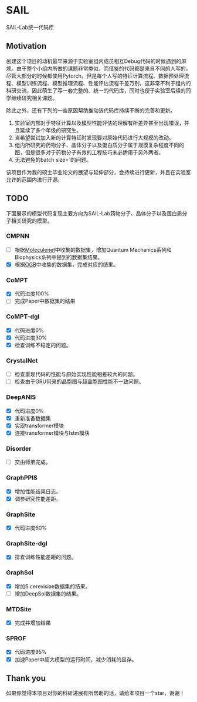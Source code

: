 # SAIL

SAIL-Lab统一代码库

## Motivation

创建这个项目的动机最早来源于实验室组内成员相互Debug代码的时候遇到的麻烦。由于整个小组内所做的课题非常类似，而借鉴的代码都是来自不同的人写的，尽管大部分的时候都使用Pytorch，但是每个人写的特征计算流程、数据预处理流程、模型训练流程、模型推理流程、性能评估流程千差万别，这非常不利于组内的科研交流，因此萌生了写一套完整的、统一的代码库，同时也便于实验室后续的同学继续研究相关课题。

除此之外，还有下列的一些原因帮助推动该代码库持续不断的完善和更新。

1. 实验室内部对于特征计算以及模型性能评估的理解有所差异甚至出现错误，并且延续了多个年级的研究生。
2. 当希望尝试加入新的计算特征时发现要对原始代码进行大规模的改动。
3. 组内所研究的药物分子、晶体分子以及蛋白质分子属于规模复杂程度不同的图，但是很多对于药物分子有效的工程技巧未必适用于另外两者。
4. 无法避免的batch size=1的问题。

该项目作为我的硕士毕业论文的展望与延伸部分，会持续进行更新，并且在实验室允许的范围内进行开源。

## TODO

下面展示的模型代码复现主要方向为SAIL-Lab药物分子、晶体分子以及蛋白质分子相关研究的模型。

### CMPNN
- [ ] 根据[Moleculenet](https://moleculenet.org/datasets-1)中收集的数据集，增加Quantum Mechanics系列和Biophysics系列中提到的数据集结果。
- [x] 根据[OGB](https://ogb.stanford.edu/)中收集的数据集，完成对应的结果。

### CoMPT
- [x] 代码进度100%
- [ ] 完成Paper中数据集的结果

### CoMPT-dgl
- [x] 代码进度0%
- [x] 代码进度30%
- [x] 检查训练不稳定的问题。

### CrystalNet
- [ ] 检查重现代码的性能与原始实现性能相差较大的问题。
- [ ] 检查由于GRU带来的晶胞图与超晶胞图性能不一致问题。

### DeepANIS
- [x] 代码进度0%
- [x] 重新准备数据集
- [x] 实现transformer模块
- [x] 连接transformer模块与lstm模块

### Disorder
- [ ] 交由师弟完成。

### GraphPPIS
- [x] 增加性能结果日志。
- [x] 调参研究性能差距。

### GraphSite
- [x] 代码进度60%

### GraphSite-dgl
- [x] 排查训练性能差距的问题。

### GraphSol
- [x] 增加S.cerevisiae数据集的结果。
- [ ] 增加DeepSol数据集的结果。

### MTDSite
- [x] 完成并增加结果

### SPROF
- [x] 代码进度95%
- [x] 加速Paper中超大模型的运行时间，减少消耗的显存。

## Thank you
如果你觉得本项目对你的科研进展有所帮助的话，请给本项目一个star，谢谢！

